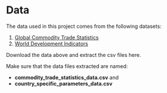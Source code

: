 # Data

The data used in this project comes from the following datasets:
1. [Global Commodity Trade Statistics](https://www.kaggle.com/unitednations/global-commodity-trade-statistics)
2. [World Development Indicators](https://databank.worldbank.org/source/world-development-indicators)

Download the data above and extract the csv files here. 

Make sure that the data files extracted are named:

* **commodity_trade_statistics_data.csv** and
* **country_specific_parameters_data.csv**
